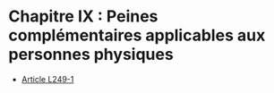 # Chapitre IX : Peines complémentaires applicables aux personnes physiques

- [Article L249-1](article-l249-1.md)
